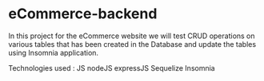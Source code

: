 # eCommerce-backend
In this project for the eCommerce website we will test CRUD operations on various tables that has been created in the Database and update the tables using Insomnia application.

Technologies used : JS nodeJS expressJS Sequelize Insomnia 
